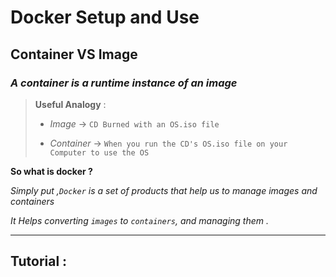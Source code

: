 # Docker  Setup and Use




## Container VS Image 

###  _A container is a runtime instance of an image_

> 
> **Useful Analogy** :
>  
> + _Image_ -> `CD Burned with an OS.iso file`
> 
> + _Container_ -> `When you run the CD's OS.iso file on your Computer to use the OS` 
>

**So what is docker ?**

_Simply put ,`Docker` is a set of products that help us to manage images and containers_

  _It Helps converting `images` to `containers`, and managing them ._

---
## Tutorial : 

